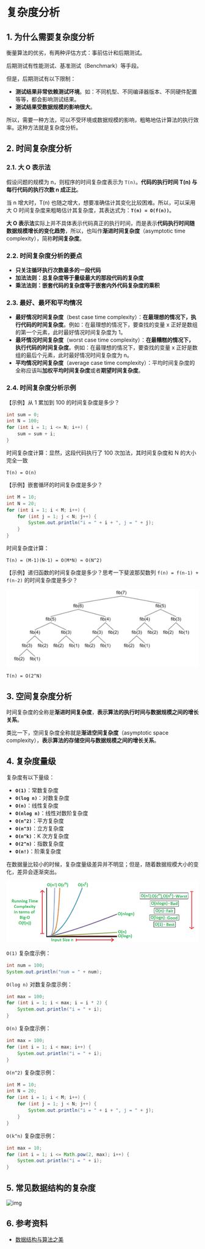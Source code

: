 # 复杂度分析

## 1. 为什么需要复杂度分析

衡量算法的优劣，有两种评估方式：事前估计和后期测试。

后期测试有性能测试、基准测试（Benchmark）等手段。

但是，后期测试有以下限制：

- **测试结果非常依赖测试环境**。如：不同机型、不同编译器版本、不同硬件配置等等，都会影响测试结果。
- **测试结果受数据规模的影响很大**。

所以，需要一种方法，可以不受环境或数据规模的影响，粗略地估计算法的执行效率。这种方法就是复杂度分析。

## 2. 时间复杂度分析

### 2.1. 大 O 表示法

假设问题的规模为 n，则程序的时间复杂度表示为 `T(n)`。**代码的执行时间 T(n) 与每行代码的执行次数 n 成正比**。

当 n 增大时，T(n) 也随之增大，想要准确估计其变化比较困难。所以，可以采用大 O 时间复杂度来粗略估计其复杂度，其表达式为：**`T(n) = O(f(n))`**。

**大 O 表示法**实际上并不具体表示代码真正的执行时间，而是表示**代码执行时间随数据规模增长的变化趋势**，所以，也叫作**渐进时间复杂度**（asymptotic time complexity），简称**时间复杂度**。

### 2.2. 时间复杂度分析的要点

- **只关注循环执行次数最多的一段代码**
- **加法法则：总复杂度等于量级最大的那段代码的复杂度**
- **乘法法则：嵌套代码的复杂度等于嵌套内外代码复杂度的乘积**

### 2.3. 最好、最坏和平均情况

- **最好情况时间复杂度**（best case time complexity）：**在最理想的情况下，执行代码的时间复杂度**。例如：在最理想的情况下，要查找的变量 x 正好是数组的第一个元素，此时最好情况时间复杂度为 1。
- **最坏情况时间复杂度**（worst case time complexity）：**在最糟糕的情况下，执行代码的时间复杂度**。例如：在最理想的情况下，要查找的变量 x 正好是数组的最后个元素，此时最好情况时间复杂度为 n。
- **平均情况时间复杂度**（average case time complexity）：平均时间复杂度的全称应该叫**加权平均时间复杂度**或者**期望时间复杂度**。

### 2.4. 时间复杂度分析示例

【示例】从 1 累加到 100 的时间复杂度是多少？

```java
int sum = 0;
int N = 100;
for (int i = 1; i <= N; i++) {
    sum = sum + i;
}
```

时间复杂度计算：显然，这段代码执行了 100 次加法，其时间复杂度和 N 的大小完全一致

```
T(n) = O(n)
```

【示例】嵌套循环的时间复杂度是多少？

```java
int M = 10;
int N = 20;
for (int i = 1; i < M; i++) {
    for (int j = 1; j < N; j++) {
        System.out.println("i = " + i + ", j = " + j);
    }
}
```

时间复杂度计算：

```
T(n) = (M-1)(N-1) = O(M*N) ≈ O(N^2)
```

【示例】递归函数的时间复杂度是多少？思考一下斐波那契数列 `f(n) = f(n-1) + f(n-2)` 的时间复杂度是多少？

![img](https://raw.githubusercontent.com/dunwu/images/dev/snap/20220320110642.png)

```
T(n) = O(2^N)
```

## 3. 空间复杂度分析

时间复杂度的全称是**渐进时间复杂度**，**表示算法的执行时间与数据规模之间的增长关系**。

类比一下，空间复杂度全称就是**渐进空间复杂度**（asymptotic space complexity），**表示算法的存储空间与数据规模之间的增长关系**。

## 4. 复杂度量级

复杂度有以下量级：

- **`O(1)`**：常数复杂度
- **`O(log n)`**：对数复杂度
- **`O(n)`**：线性复杂度
- **`O(nlog n)`**：线性对数阶复杂度
- **`O(n^2)`**：平方复杂度
- **`O(n^3)`**：立方复杂度
- **`O(n^k)`**：K 次方复杂度
- **`O(2^n)`**：指数复杂度
- **`O(n!)`**：阶乘复杂度

在数据量比较小的时候，复杂度量级差异并不明显；但是，随着数据规模大小的变化，差异会逐渐突出。

![img](https://raw.githubusercontent.com/dunwu/images/dev/snap/20220320160627.png)

`O(1)` 复杂度示例：

```java
int num = 100;
System.out.println("num = " + num);
```

`O(log n)` 对数复杂度示例：

```java
int max = 100;
for (int i = 1; i < max; i = i * 2) {
    System.out.println("i = " + i);
}
```

`O(n)` 复杂度示例：

```java
int max = 100;
for (int i = 1; i < max; i++) {
    System.out.println("i = " + i);
}
```

`O(n^2)` 复杂度示例：

```java
int M = 10;
int N = 20;
for (int i = 1; i < M; i++) {
    for (int j = 1; j < N; j++) {
        System.out.println("i = " + i + ", j = " + j);
    }
}
```

`O(k^n)` 复杂度示例：

```java
int max = 10;
for (int i = 1; i <= Math.pow(2, max); i++) {
    System.out.println("i = " + i);
}
```

## 5. 常见数据结构的复杂度

![img](https://raw.githubusercontent.com/dunwu/images/dev/snap/20200702071922.png)

## 6. 参考资料

- [数据结构与算法之美](https://time.geekbang.org/column/intro/100017301)
